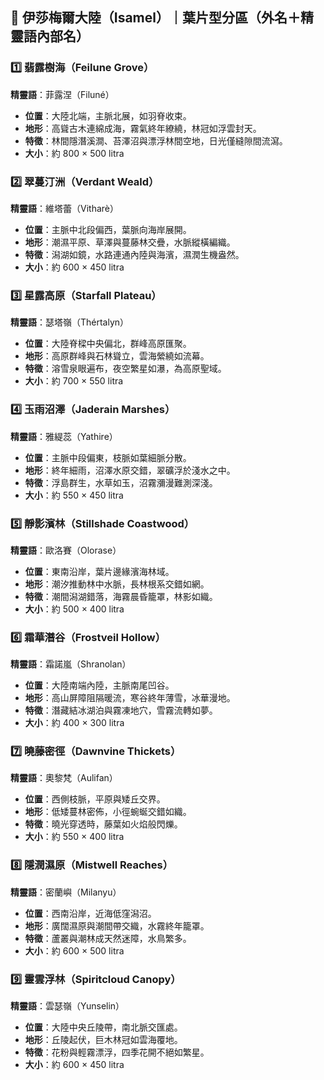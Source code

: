 
## 📜 伊莎梅爾大陸（Isamel）｜葉片型分區（外名＋精靈語內部名）

### 1️⃣ 翡露樹海（Feilune Grove）
**精靈語**：菲露涅（Filuné）
- **位置**：大陸北端，主脈北展，如羽脊收束。
- **地形**：高聳古木連綿成海，霧氣終年繚繞，林冠如浮雲封天。
- **特徵**：林間隱潛溪澗、苔澤沼與漂浮林間空地，日光僅縫隙間流瀉。
- **大小**：約 800 × 500 litra

### 2️⃣ 翠蔓汀洲（Verdant Weald）
**精靈語**：維塔蕾（Vitharè）
- **位置**：主脈中北段偏西，葉脈向海岸展開。
- **地形**：潮濕平原、草澤與蔓藤林交疊，水脈縱橫編織。
- **特徵**：潟湖如鏡，水路連通內陸與海濱，濕潤生機盎然。
- **大小**：約 600 × 450 litra

### 3️⃣ 星露高原（Starfall Plateau）
**精靈語**：瑟塔嶺（Thértalyn）
- **位置**：大陸脊樑中央偏北，群峰高原匯聚。
- **地形**：高原群峰與石林聳立，雲海縈繞如流幕。
- **特徵**：溶雪泉眼遍布，夜空繁星如瀑，為高原聖域。
- **大小**：約 700 × 550 litra

### 4️⃣ 玉雨沼澤（Jaderain Marshes）
**精靈語**：雅緹蕊（Yathire）
- **位置**：主脈中段偏東，枝脈如葉細脈分散。
- **地形**：終年細雨，沼澤水原交錯，翠礦浮於淺水之中。
- **特徵**：浮島群生，水草如玉，沼霧瀰漫難測深淺。
- **大小**：約 550 × 450 litra

### 5️⃣ 靜影濱林（Stillshade Coastwood）
**精靈語**：歐洛賽（Olorase）
- **位置**：東南沿岸，葉片邊緣濱海林域。
- **地形**：潮汐推動林中水脈，長林根系交錯如網。
- **特徵**：潮間潟湖錯落，海霧晨昏籠罩，林影如織。
- **大小**：約 500 × 400 litra

### 6️⃣ 霜華潛谷（Frostveil Hollow）
**精靈語**：霜諾嵐（Shranolan）
- **位置**：大陸南端內陸，主脈南尾凹谷。
- **地形**：高山屏障阻隔暖流，寒谷終年薄雪，冰華漫地。
- **特徵**：潛藏結冰湖泊與霧凍地穴，雪霧流轉如夢。
- **大小**：約 400 × 300 litra

### 7️⃣ 曉藤密徑（Dawnvine Thickets）
**精靈語**：奧黎梵（Aulifan）
- **位置**：西側枝脈，平原與矮丘交界。
- **地形**：低矮蔓林密佈，小徑蜿蜒交錯如織。
- **特徵**：曉光穿透時，藤葉如火焰般閃爍。
- **大小**：約 550 × 400 litra

### 8️⃣ 隱潤濕原（Mistwell Reaches）
**精靈語**：密蘭嶼（Milanyu）
- **位置**：西南沿岸，近海低窪潟沼。
- **地形**：廣闊濕原與潮間帶交織，水霧終年籠罩。
- **特徵**：蘆叢與潮林成天然迷障，水鳥繁多。
- **大小**：約 600 × 500 litra

### 9️⃣ 靈雲浮林（Spiritcloud Canopy）
**精靈語**：雲瑟嶺（Yunselin）
- **位置**：大陸中央丘陵帶，南北脈交匯處。
- **地形**：丘陵起伏，巨木林冠如雲海覆地。
- **特徵**：花粉與輕霧漂浮，四季花開不絕如繁星。
- **大小**：約 600 × 450 litra

